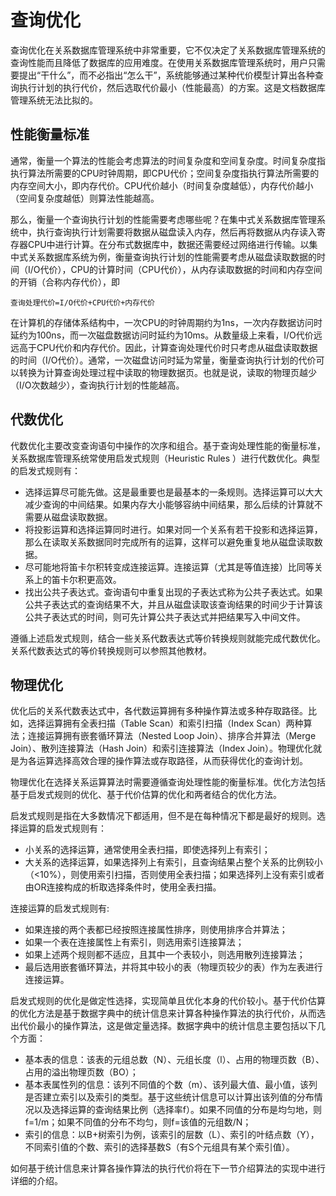 # 查询优化

查询优化在关系数据库管理系统中非常重要，它不仅决定了关系数据库管理系统的查询性能而且降低了数据库的应用难度。在使用关系数据库管理系统时，用户只需要提出“干什么”，而不必指出“怎么干”，系统能够通过某种代价模型计算出各种查询执行计划的执行代价，然后选取代价最小（性能最高）的方案。这是文档数据库管理系统无法比拟的。


## 性能衡量标准
通常，衡量一个算法的性能会考虑算法的时间复杂度和空间复杂度。时间复杂度指执行算法所需要的CPU时钟周期，即CPU代价；空间复杂度指执行算法所需要的内存空间大小，即内存代价。CPU代价越小（时间复杂度越低），内存代价越小（空间复杂度越低）则算法性能越高。

那么，衡量一个查询执行计划的性能需要考虑哪些呢？在集中式关系数据库管理系统中，执行查询执行计划需要将数据从磁盘读入内存，然后再将数据从内存读入寄存器CPU中进行计算。在分布式数据库中，数据还需要经过网络进行传输。以集中式关系数据库系统为例，衡量查询执行计划的性能需要考虑从磁盘读取数据的时间（I/O代价），CPU的计算时间（CPU代价），从内存读取数据的时间和内存空间的开销（合称内存代价），即

```bson
查询处理代价=I/O代价+CPU代价+内存代价
```

在计算机的存储体系结构中，一次CPU的时钟周期约为1ns，一次内存数据访问时延约为100ns，而一次磁盘数据访问时延约为10ms。从数量级上来看，I/O代价远远高于CPU代价和内存代价。因此，计算查询处理代价时只考虑从磁盘读取数据的时间（I/O代价）。通常，一次磁盘访问时延为常量，衡量查询执行计划的代价可以转换为计算查询处理过程中读取的物理数据页。也就是说，读取的物理页越少（I/O次数越少），查询执行计划的性能越高。


## 代数优化

代数优化主要改变查询语句中操作的次序和组合。基于查询处理性能的衡量标准，关系数据库管理系统常使用启发式规则（Heuristic Rules ）进行代数优化。典型的启发式规则有：

* 选择运算尽可能先做。这是最重要也是最基本的一条规则。选择运算可以大大减少查询的中间结果。如果内存大小能够容纳中间结果，那么后续的计算就不需要从磁盘读取数据。
* 将投影运算和选择运算同时进行。如果对同一个关系有若干投影和选择运算，那么在读取关系数据同时完成所有的运算，这样可以避免重复地从磁盘读取数据。
* 尽可能地将笛卡尔积转变成连接运算。连接运算（尤其是等值连接）比同等关系上的笛卡尔积更高效。
* 找出公共子表达式。查询语句中重复出现的子表达式称为公共子表达式。如果公共子表达式的查询结果不大，并且从磁盘读取该查询结果的时间少于计算该公共子表达式的时间，则可先计算公共子表达式并把结果写入中间文件。


遵循上述启发式规则，结合一些关系代数表达式等价转换规则就能完成代数优化。关系代数表达式的等价转换规则可以参照其他教材。


## 物理优化

优化后的关系代数表达式中，各代数运算拥有多种操作算法或多种存取路径。比如，选择运算拥有全表扫描（Table Scan）和索引扫描（Index Scan）两种算法；连接运算拥有嵌套循环算法（Nested Loop Join）、排序合并算法（Merge Join）、散列连接算法（Hash Join）和索引连接算法（Index Join）。物理优化就是为各运算选择高效合理的操作算法或存取路径，从而获得优化的查询计划。

物理优化在选择关系运算算法时需要遵循查询处理性能的衡量标准。优化方法包括基于启发式规则的优化、基于代价估算的优化和两者结合的优化方法。

启发式规则是指在大多数情况下都适用，但不是在每种情况下都是最好的规则。选择运算的启发式规则有：

* 小关系的选择运算，通常使用全表扫描，即使选择列上有索引；
* 大关系的选择运算，如果选择列上有索引，且查询结果占整个关系的比例较小（<10%），则使用索引扫描，否则使用全表扫描；如果选择列上没有索引或者由OR连接构成的析取选择条件时，使用全表扫描。

连接运算的启发式规则有:

* 如果连接的两个表都已经按照连接属性排序，则使用排序合并算法；
* 如果一个表在连接属性上有索引，则选用索引连接算法；
* 如果上述两个规则都不适应，且其中一个表较小，则选用散列连接算法；
* 最后选用嵌套循环算法，并将其中较小的表（物理页较少的表）作为左表进行连接运算。

启发式规则的优化是做定性选择，实现简单且优化本身的代价较小。基于代价估算的优化方法是基于数据字典中的统计信息来计算各种操作算法的执行代价，从而选出代价最小的操作算法，这是做定量选择。数据字典中的统计信息主要包括以下几个方面：

* 基本表的信息：该表的元组总数（N）、元组长度（l）、占用的物理页数（B）、占用的溢出物理页数（BO）；
* 基本表属性列的信息：该列不同值的个数（m）、该列最大值、最小值，该列是否建立索引以及索引的类型。基于这些统计信息可以计算出该列值的分布情况以及选择运算的查询结果比例（选择率f）。如果不同值的分布是均匀地，则f=1/m；如果不同值的分布不均匀，则f=该值的元组数/N；
* 索引的信息：以B+树索引为例，该索引的层数（L）、索引的叶结点数（Y），不同索引值的个数、索引的选择基数S（有S个元组具有某个索引值）。

如何基于统计信息来计算各操作算法的执行代价将在下一节介绍算法的实现中进行详细的介绍。


















